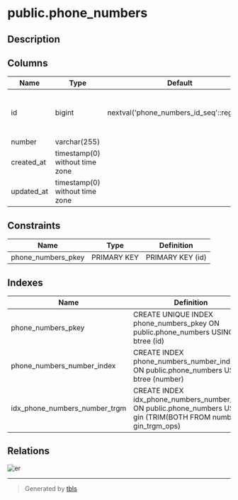 # public.phone_numbers

## Description

## Columns

| Name       | Type                           | Default                                   | Nullable | Children                                                                                                                                                                                                  |
| ---------- | ------------------------------ | ----------------------------------------- | -------- | --------------------------------------------------------------------------------------------------------------------------------------------------------------------------------------------------------- |
| id         | bigint                         | nextval('phone_numbers_id_seq'::regclass) | false    | [public.users](public.users.md) [public.companies](public.companies.md) [public.patients](public.patients.md) [public.contacts](public.contacts.md) [public.company_patients](public.company_patients.md) |
| number     | varchar(255)                   |                                           | false    |                                                                                                                                                                                                           |
| created_at | timestamp(0) without time zone |                                           | true     |                                                                                                                                                                                                           |
| updated_at | timestamp(0) without time zone |                                           | true     |                                                                                                                                                                                                           |

## Constraints

| Name               | Type        | Definition       |
| ------------------ | ----------- | ---------------- |
| phone_numbers_pkey | PRIMARY KEY | PRIMARY KEY (id) |

## Indexes

| Name                          | Definition                                                                                                         |
| ----------------------------- | ------------------------------------------------------------------------------------------------------------------ |
| phone_numbers_pkey            | CREATE UNIQUE INDEX phone_numbers_pkey ON public.phone_numbers USING btree (id)                                    |
| phone_numbers_number_index    | CREATE INDEX phone_numbers_number_index ON public.phone_numbers USING btree (number)                               |
| idx_phone_numbers_number_trgm | CREATE INDEX idx_phone_numbers_number_trgm ON public.phone_numbers USING gin (TRIM(BOTH FROM number) gin_trgm_ops) |

## Relations

![er](public.phone_numbers.svg)

---

> Generated by [tbls](https://github.com/k1LoW/tbls)
